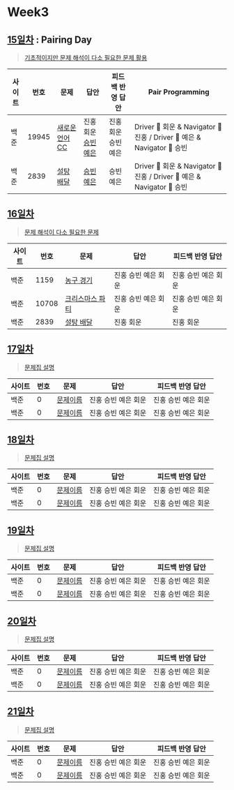 # Week3

## [15일차](Day15) : Pairing Day

> [기초적이지만 문제 해석이 다소 필요한 문제 활용](https://www.acmicpc.net/group/workbook/view/9797/29016)

| 사이트 | 번호 | 문제                 | 답안                | 피드백 반영 답안    | Pair Programming                   |
| ------ | ---- | -------------------- | ------------------- | ------------------- | ---------------------------------- |
| 백준   | 19945 | [새로운 언어 CC](https://www.acmicpc.net/problem/19945) | 진홍회운 [승빈예은](Day15/bj19945_wsblye.cs) | 진홍회운 승빈예은 | Driver 🚗 회운 & Navigator 🧭 진홍 / Driver 🚗 예은 & Navigator 🧭 승빈  |
| 백준   | 2839    | [설탕 배달](https://www.acmicpc.net/problem/2839) | [승빈예은](Day15/bj2839_wsblye.java) | 승빈예은 | Driver 🚗 회운 & Navigator 🧭 진홍 / Driver 🚗 예은 & Navigator 🧭 승빈 |

## [16일차](Day16)

> [문제 해석이 다소 필요한 문제](https://www.acmicpc.net/group/workbook/view/9797/29056)

| 사이트 | 번호 | 문제                 | 답안                | 피드백 반영 답안    |
| ------ | ---- | -------------------- | ------------------- | ------------------- |
| 백준   | 1159 | [농구 경기](https://www.acmicpc.net/problem/1159) | 진홍 승빈 예은 회운 | 진홍 승빈 예은 회운 |
| 백준   | 10708 | [크리스마스 파티](https://www.acmicpc.net/problem/10708) | 진홍 승빈 예은 회운 | 진홍 승빈 예은 회운 |
| 백준   | 2839    | [설탕 배달](https://www.acmicpc.net/problem/2839) | 진홍 회운 | 진홍 회운 |

## [17일차](Day17)

> [문제집 설명](문제집링크)

| 사이트 | 번호 | 문제                 | 답안                | 피드백 반영 답안    |
| ------ | ---- | -------------------- | ------------------- | ------------------- |
| 백준   | 0    | [문제이름](문제링크) | 진홍 승빈 예은 회운 | 진홍 승빈 예은 회운 |
| 백준   | 0    | [문제이름](문제링크) | 진홍 승빈 예은 회운 | 진홍 승빈 예은 회운 |

## [18일차](Day18)

> [문제집 설명](문제집링크)

| 사이트 | 번호 | 문제                 | 답안                | 피드백 반영 답안    |
| ------ | ---- | -------------------- | ------------------- | ------------------- |
| 백준   | 0    | [문제이름](문제링크) | 진홍 승빈 예은 회운 | 진홍 승빈 예은 회운 |
| 백준   | 0    | [문제이름](문제링크) | 진홍 승빈 예은 회운 | 진홍 승빈 예은 회운 |

## [19일차](Day19)

> [문제집 설명](문제집링크)

| 사이트 | 번호 | 문제                 | 답안                | 피드백 반영 답안    |
| ------ | ---- | -------------------- | ------------------- | ------------------- |
| 백준   | 0    | [문제이름](문제링크) | 진홍 승빈 예은 회운 | 진홍 승빈 예은 회운 |
| 백준   | 0    | [문제이름](문제링크) | 진홍 승빈 예은 회운 | 진홍 승빈 예은 회운 |

## [20일차](Day20)

> [문제집 설명](문제집링크)

| 사이트 | 번호 | 문제                 | 답안                | 피드백 반영 답안    |
| ------ | ---- | -------------------- | ------------------- | ------------------- |
| 백준   | 0    | [문제이름](문제링크) | 진홍 승빈 예은 회운 | 진홍 승빈 예은 회운 |
| 백준   | 0    | [문제이름](문제링크) | 진홍 승빈 예은 회운 | 진홍 승빈 예은 회운 |

## [21일차](Day21)

> [문제집 설명](문제집링크)

| 사이트 | 번호 | 문제                 | 답안                | 피드백 반영 답안    |
| ------ | ---- | -------------------- | ------------------- | ------------------- |
| 백준   | 0    | [문제이름](문제링크) | 진홍 승빈 예은 회운 | 진홍 승빈 예은 회운 |
| 백준   | 0    | [문제이름](문제링크) | 진홍 승빈 예은 회운 | 진홍 승빈 예은 회운 |
